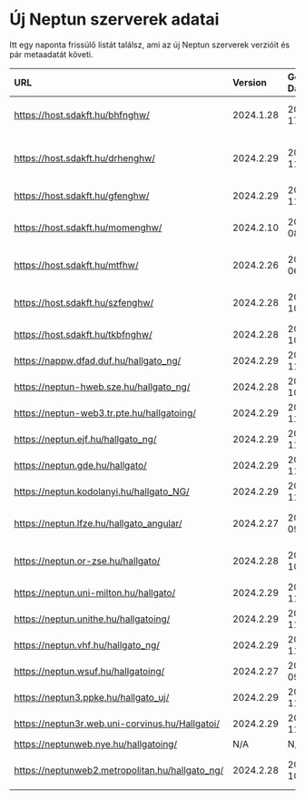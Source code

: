 # Új Neptun szerverek adatai

Itt egy naponta frissülő listát találsz, ami az új Neptun szerverek verzióit és pár metaadatát követi.

| URL                                             | Version   | Generation Date     | Organization Name                         | Captcha Required |
|:----------------------------------------------|:--------|:------------------|:----------------------------------------|:---------------|
| https://host.sdakft.hu/bhfnghw/                 | 2024.1.28 | 2024-07-17T16:12:12 | Bhaktivedanta Hittudományi Főiskola       | 3                |
| https://host.sdakft.hu/drhenghw/                | 2024.2.29 | 2024-09-11T13:36:23 | Debreceni Református Hittudományi Egyetem | 3                |
| https://host.sdakft.hu/gfenghw/                 | 2024.2.29 | 2024-09-11T13:36:23 | Gál Ferenc Egyetem                        | 3                |
| https://host.sdakft.hu/momenghw/                | 2024.2.10 | 2024-08-08T13:37:27 | Moholy-Nagy Művészeti Egyetem             | 3                |
| https://host.sdakft.hu/mtfhw/                   | 2024.2.26 | 2024-09-06T16:02:56 | Magyar Táncművészeti Egyetem              | 3                |
| https://host.sdakft.hu/szfenghw/                | 2024.2.28 | 2024-09-10T17:33:14 | Színház- és Filmművészeti Egyetem         | 3                |
| https://host.sdakft.hu/tkbfnghw/                | 2024.2.28 | 2024-09-10T17:33:14 | A Tan Kapuja Buddhista Főiskola           | 3                |
| https://nappw.dfad.duf.hu/hallgato_ng/          | 2024.2.29 | 2024-09-11T13:36:23 | Dunaújvárosi Egyetem                      | 3                |
| https://neptun-hweb.sze.hu/hallgato_ng/         | 2024.2.28 | 2024-09-10T17:33:14 | Széchenyi István Egyetem                  | 3                |
| https://neptun-web3.tr.pte.hu/hallgatoing/      | 2024.2.29 | 2024-09-11T13:36:23 | Pécsi Tudományegyetem                     | 3                |
| https://neptun.ejf.hu/hallgato_ng/              | 2024.2.29 | 2024-09-11T13:36:23 | Eötvös József Főiskola                    | 3                |
| https://neptun.gde.hu/hallgato/                 | 2024.2.29 | 2024-09-11T13:36:23 | Gábor Dénes Egyetem                       | 3                |
| https://neptun.kodolanyi.hu/hallgato_NG/        | 2024.2.29 | 2024-09-11T13:36:23 | Kodolányi János Egyetem                   | 3                |
| https://neptun.lfze.hu/hallgato_angular/        | 2024.2.27 | 2024-09-09T16:09:53 | Liszt Ferenc Zeneművészeti Egyetem        | 3                |
| https://neptun.or-zse.hu/hallgato/              | 2024.2.28 | 2024-09-10T17:33:14 | Országos Rabbiképző - Zsidó Egyetem       | 3                |
| https://neptun.uni-milton.hu/hallgato/          | 2024.2.29 | 2024-09-11T13:36:23 | Milton Friedman Egyetem                   | 3                |
| https://neptun.unithe.hu/hallgatoing/           | 2024.2.29 | 2024-09-11T13:36:23 | Tokaj-Hegyalja Egyetem                    | 1                |
| https://neptun.vhf.hu/hallgato_ng/              | 2024.2.29 | 2024-09-11T13:36:23 | Veszprémi Érseki Főiskola                 | 3                |
| https://neptun.wsuf.hu/hallgatoing/             | 2024.2.27 | 2024-09-09T16:09:53 | Wekerle Sándor Üzleti Főiskola            | 3                |
| https://neptun3.ppke.hu/hallgato_uj/            | 2024.2.29 | 2024-09-11T13:36:23 | Pázmány Péter Katolikus Egyetem           | 3                |
| https://neptun3r.web.uni-corvinus.hu/Hallgatoi/ | 2024.2.29 | 2024-09-11T13:36:23 | Budapesti Corvinus Egyetem                | 3                |
| https://neptunweb.nye.hu/hallgatoing/           | N/A       | N/A                 | N/A                                       | N/A              |
| https://neptunweb2.metropolitan.hu/hallgato_ng/ | 2024.2.28 | 2024-09-10T17:33:14 | Budapesti Metropolitan Egyetem            | 3                |